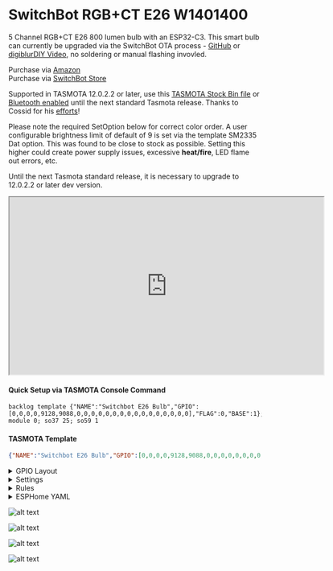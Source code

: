 # SwitchBot RGB+CT E26 W1401400

5 Channel RGB+CT E26 800 lumen bulb with an ESP32-C3.  This smart bulb can currently be upgraded via the SwitchBot OTA process - [GitHub](https://github.com/kendallgoto/switchbota) or [digiblurDIY Video](https://youtu.be/iTexFQ0Th0I), no soldering or manual flashing invovled.  

Purchase via [Amazon](https://amzn.to/38Vhuv3)  
Purchase via [SwitchBot Store](https://switchbot.vip/3mkXt45)

Supported in TASMOTA 12.0.2.2 or later, use this [TASMOTA Stock Bin file](/firmware/tasmota32c3_2022_06_26.bin) or [Bluetooth enabled](https://github.com/tasmota/install/raw/0533fd275fad9f4f3bf8350a6afdb9c6176d6879/firmware/unofficial/tasmota32c3-bluetooth.bin) until the next standard Tasmota release. Thanks to Cossid for his [efforts](https://github.com/arendst/Tasmota/pull/15839)!    

Please note the required SetOption below for correct color order.  A user configurable brightness limit of default of 9 is set via the template SM2335 Dat option.  This was found to be close to stock as possible.  Setting this higher could create power supply issues, excessive **heat/fire**, LED flame out errors, etc.

Until the next Tasmota standard release, it is necessary to upgrade to 12.0.2.2 or later dev version.  

<iframe allowfullscreen height="353" src="https://www.youtube.com/embed/iTexFQ0Th0I" width="625" youtube-src-=""></iframe>  

#### Quick Setup via TASMOTA Console Command
```
backlog template {"NAME":"Switchbot E26 Bulb","GPIO":[0,0,0,0,9128,9088,0,0,0,0,0,0,0,0,0,0,0,0,0,0,0,0],"FLAG":0,"BASE":1}; module 0; so37 25; so59 1
```

#### TASMOTA Template
```json
{"NAME":"Switchbot E26 Bulb","GPIO":[0,0,0,0,9128,9088,0,0,0,0,0,0,0,0,0,0,0,0,0,0,0,0],"FLAG":0,"BASE":1}
```

<details><summary>GPIO Layout</summary>     
<p>

| GPIO |    Component | Description |
|------ |-------------|-------------|         
|GPIO04	| SM2335 Dat | Data - Brightness limit - Default 9
|GPIO05	| SM2335 Clk | Clock
</p></details>


<details><summary>Settings</summary>     
<p>

| Setting | Description
|---------------|-------------
| setoption37 25 | Set the correct RGB+CT order
| setoption59 1  | Report light state changes via MQTT
</p></details>

<details><summary>Rules</summary>     
<p>
None necessary.
</p></details>

<details><summary>ESPHome YAML</summary>     
<p>

```yaml
Currently not supported.
```
</p></details>

![alt text](/img/devices/switchbot_bulb1.jpg "SwitchBot RGB+CT E26 W1401400 #1")

![alt text](/img/devices/switchbot_bulb2.jpg "SwitchBot RGB+CT E26 W1401400 #2")

![alt text](/img/devices/switchbot_bulb3.jpg "SwitchBot RGB+CT E26 W1401400 #3")

![alt text](/img/devices/switchbot_bulb4.jpg "SwitchBot RGB+CT E26 W1401400 #4")